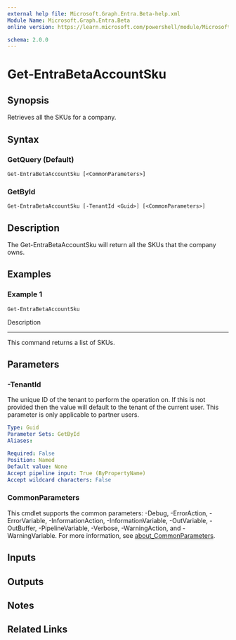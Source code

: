 ```yaml
---
external help file: Microsoft.Graph.Entra.Beta-help.xml
Module Name: Microsoft.Graph.Entra.Beta
online version: https://learn.microsoft.com/powershell/module/Microsoft.Graph.Entra.Beta/Get-EntraBetaAccountSku

schema: 2.0.0
---
```


# Get-EntraBetaAccountSku

## Synopsis
Retrieves all the SKUs for a company.

## Syntax

### GetQuery (Default)
```
Get-EntraBetaAccountSku [<CommonParameters>]
```

### GetById
```
Get-EntraBetaAccountSku [-TenantId <Guid>] [<CommonParameters>]
```

## Description
The Get-EntraBetaAccountSku will return all the SKUs that the company owns.

## Examples

### Example 1
```
Get-EntraBetaAccountSku
```

Description

-----------

This command returns a list of SKUs.

## Parameters

### -TenantId
The unique ID of the tenant to perform the operation on.
If this is not provided then the value will default to
the tenant of the current user.
This parameter is only applicable to partner users.

```yaml
Type: Guid
Parameter Sets: GetById
Aliases:

Required: False
Position: Named
Default value: None
Accept pipeline input: True (ByPropertyName)
Accept wildcard characters: False
```

### CommonParameters
This cmdlet supports the common parameters: -Debug, -ErrorAction, -ErrorVariable, -InformationAction, -InformationVariable, -OutVariable, -OutBuffer, -PipelineVariable, -Verbose, -WarningAction, and -WarningVariable. For more information, see [about_CommonParameters](https://go.microsoft.com/fwlink/?LinkID=113216).

## Inputs

## Outputs

## Notes

## Related Links
